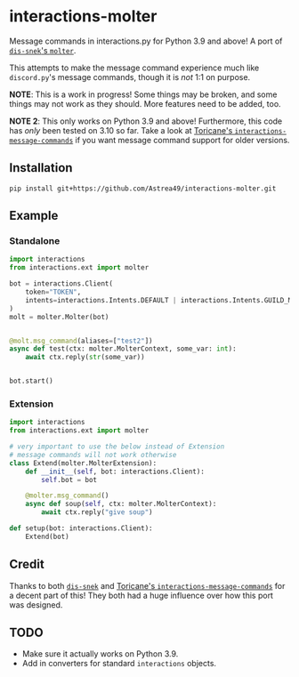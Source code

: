 # interactions-molter
Message commands in interactions.py for Python 3.9 and above! A port of [`dis-snek`'s `molter`](https://github.com/Discord-Snake-Pit/molter).

This attempts to make the message command experience much like `discord.py`'s message commands, though it is *not* 1:1 on purpose.

**NOTE**: This is a work in progress! Some things may be broken, and some things may not work as they should. More features need to be added, too.

**NOTE 2**: This only works on Python 3.9 and above! Furthermore, this code has *only* been tested on 3.10 so far. Take a look at [Toricane's `interactions-message-commands`](https://github.com/Toricane/interactions-message-commands) if you want message command support for older versions.

## Installation

```
pip install git+https://github.com/Astrea49/interactions-molter.git
```

## Example

### Standalone

```python
import interactions
from interactions.ext import molter

bot = interactions.Client(
    token="TOKEN",
    intents=interactions.Intents.DEFAULT | interactions.Intents.GUILD_MESSAGE_CONTENT,
)
molt = molter.Molter(bot)


@molt.msg_command(aliases=["test2"])
async def test(ctx: molter.MolterContext, some_var: int):
    await ctx.reply(str(some_var))


bot.start()
```

### Extension

```python
import interactions
from interactions.ext import molter

# very important to use the below instead of Extension
# message commands will not work otherwise
class Extend(molter.MolterExtension):
    def __init__(self, bot: interactions.Client):
        self.bot = bot

    @molter.msg_command()
    async def soup(self, ctx: molter.MolterContext):
        await ctx.reply("give soup")

def setup(bot: interactions.Client):
    Extend(bot)
```

## Credit

Thanks to both [`dis-snek`](https://github.com/Discord-Snake-Pit/Dis-Snek) and [Toricane's `interactions-message-commands`](https://github.com/Toricane/interactions-message-commands) for a decent part of this! They both had a huge influence over how this port was designed.

## TODO
- Make sure it actually works on Python 3.9.
- Add in converters for standard `interactions` objects.
